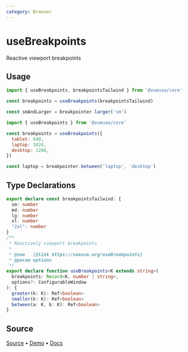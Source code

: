 ```yaml
---
category: Browser
---
```


# useBreakpoints

Reactive viewport breakpoints

## Usage

```js
import { useBreakpoints, breakpointsTailwind } from '@vueuse/core'

const breakpoints = useBreakpoints(breakpointsTailwind)

const smAndLarger = breakpointer.larger('sm')
```

```js
import { useBreakpoints } from '@vueuse/core'

const breakpoints = useBreakpoints({
  tablet: 640,
  laptop: 1024,
  desktop: 1280,
})

const laptop = breakpointer.between('laptop', 'desktop')
```


<!--FOOTER_STARTS-->
## Type Declarations

```typescript
export declare const breakpointsTailwind: {
  sm: number
  md: number
  lg: number
  xl: number
  "2xl": number
}
/**
 * Reactively viewport breakpoints
 *
 * @see   {@link https://vueuse.org/useBreakpoints}
 * @param options
 */
export declare function useBreakpoints<K extends string>(
  breakpoints: Record<K, number | string>,
  options?: ConfigurableWindow
): {
  greater(k: K): Ref<boolean>
  smaller(k: K): Ref<boolean>
  between(a: K, b: K): Ref<boolean>
}
```

## Source

[Source](https://github.com/vueuse/vueuse/blob/main/packages/core/useBreakpoints/index.ts) • [Demo](https://github.com/vueuse/vueuse/blob/main/packages/core/useBreakpoints/demo.vue) • [Docs](https://github.com/vueuse/vueuse/blob/main/packages/core/useBreakpoints/index.md)


<!--FOOTER_ENDS-->
